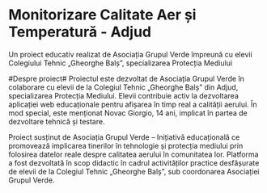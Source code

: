 # Monitorizare Calitate Aer și Temperatură - Adjud
Un proiect educativ realizat de Asociația Grupul Verde împreună cu elevii Colegiului Tehnic „Gheorghe Balș”, specializarea Protecția Mediului

#Despre proiect#
Proiectul este dezvoltat de Asociația Grupul Verde în colaborare cu elevii de la Colegiul Tehnic „Gheorghe Balș” din Adjud, specializarea Protecția Mediului. Elevii contribuie activ la dezvoltarea aplicației web educaționale pentru afișarea în timp real a calității aerului. În mod special, este menționat Novac Giorgio, 14 ani, implicat în partea de dezvoltare tehnică și testare.

Proiect susținut de Asociația Grupul Verde – Inițiativă educațională ce promovează implicarea tinerilor în tehnologie și protecția mediului prin folosirea datelor reale despre calitatea aerului în comunitatea lor.
Platforma a fost dezvoltată în scop didactic în cadrul activităților practice desfășurate de elevii de la Colegiul Tehnic „Gheorghe Balș”, sub coordonarea Asociației Grupul Verde.
